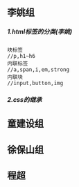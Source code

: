 ## 李姚组

##### 1.html标签的分类(李姚)

~~~
块标签
//p,h1~h6
内联标签
//a,span,i,em,strong
内联块
//input,button,img
~~~

##### 2.css的继承

## 童建设组

## 徐保山组

## 程超